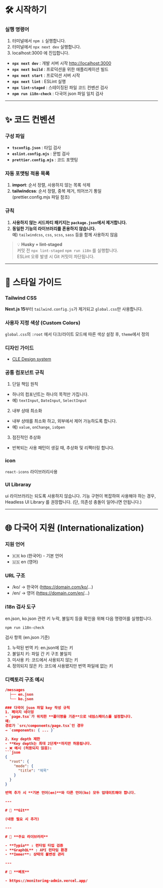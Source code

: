 # 🛠️ **시작하기**

### 실행 명령어
1. 터미널에서 `npm i` 실행합니다.
2. 터미널에서 `npx next dev` 실행합니다.
3. localhost:3000 에 진입합니다.

- **`npx next dev`** : 개발 서버 시작 [http://localhost:3000](http://localhost:3000)
- **`npx next build`** : 프로덕션을 위한 애플리케이션 빌드
- **`npx next start`** : 프로덕션 서버 시작
- **`npx next lint`** : ESLint 실행
- **`npx lint-staged`** : 스테이징된 파일 코드 컨벤션 검사
- **`npm run i18n-check`** : 다국어 json 파일 일치 검사

---

# ✨ **코드 컨벤션**

### 구성 파일

- **`tsconfig.json`** : 타입 검사
- **`eslint.config.mjs`** : 문법 검사
- **`prettier.config.mjs`** : 코드 포맷팅

### 자동 포맷팅 적용 목록

1. **import**: 순서 정렬, 사용하지 않는 목록 삭제
2. **tailwindcss**: 순서 정렬, 중복 제거, 띄어쓰기 통일  
   (prettier.config.mjs 파일 참조)

### 규칙

1. **사용하지 않는 서드파티 패키지는 `package.json`에서 제거합니다.**
2. **동일한 기능의 라이브러리를 혼용하지 않습니다.**  
   예) `tailwindcss`, `css`, `scss`, `sass` 등을 함께 사용하지 않음

> 💡 **Husky + lint-staged**  
> 커밋 전 `npx lint-staged` `npm run i18n` 를 실행합니다.  
> ESLint 오류 발생 시 Git 커밋이 차단됩니다.

---

# 🎨 **스타일 가이드**

### Tailwind CSS

**Next.js 15**부터 `tailwind.config.js`가 제거되고 `global.css`만 사용합니다.

### 사용자 지정 색상 (Custom Colors)

`global.css`의 `:root` 에서 다크/라이트 모드에 따른 색상 설정 후, `theme`에서 정의

### 디자인 가이드

- [CLE Design system](https://www.figma.com/design/tbtPLjPDYOK9qm76OjHwxI/Design-system?node-id=7-316&m=dev)

### 공통 컴포넌트 규칙

1. 단일 책임 원칙
- 하나의 컴포넌트는 하나의 목적만 가집니다.
- 예) `textInput`, `DateInput`, `SelectInput`

2. 내부 상태 최소화
- 내부 상태를 최소화 하고, 외부에서 제어 가능하도록 합니다.
- 예) `value`, `onChange`, `isOpen`

3. 점진적인 추상화
- 반복되는 사용 패턴이 생길 때, 추상화 및 리팩터링 합니다.

### icon

`react-icons` 라이브러리사용

### UI Libraray

ui 라이브러리는 되도록 사용하지 않습니다.
기능 구현이 복잡하여 사용해야 하는 경우, Headless UI Library 를 권장합니다.
(단, 의존성 충돌이 일어나면 안됩니다.)

---

# 🌐 다국어 지원 (Internationalization)

### 지원 언어
- 🇰🇷 ko (한국어) - 기본 언어
- 🇺🇸 en (영어)

### URL 구조
- /ko/ → 한국어 (https://domain.com/ko/...)
- /en/ → 영어 (https://domain.com/en/...)

### i18n 검사 도구

en.json, ko.json 관련 키 누락, 불일치 등을 확인을 위해 다음 명령어를 실행합니다.

`npm run i18n-check`

검사 항목 (en.json 기준)
1. 누락된 번역 키: en.json에 없는 키
2. 불일치 키: 파일 간 키 구조 불일치
3. 미사용 키: 코드에서 사용되지 않는 키
4. 정의되지 않은 키: 코드에 사용됐지만 번역 파일에 없는 키


### 디렉토리 구조 예시
  ```json
  /messages
    ├── en.json
    └── ko.json

### 다국어 json 파일 key 작성 규칙
1. 페이지 네이밍
- `page.tsx`가 위치한 **폴더명을 기준**으로 네임스페이스를 설정합니다.  
  예:  
  경로가 `src/components/page.tsx`인 경우  
  → `components: { ... }`

2. Key depth 제한
- **Key depth는 최대 2단계**까지만 허용됩니다.
- ❌ 예시 (허용되지 않음):
  ```json
  {
    "root": {
      "mode": {
        "title": "제목"
      }
    }
  }

번역 추가 시 **기본 언어(en)**와 다른 언어(ko) 모두 업데이트해야 합니다.

---

# 📁 **Git**

(내용 필요 시 추가)

---

# 🧩 **주요 라이브러리**

- **Typia** : 런타임 타입 검증
- **GraphQL** : API 런타임 환경
- **Immer**: 상태의 불변성 관리

---

# 🚀 **배포**

- https://monitoring-admin.vercel.app/
